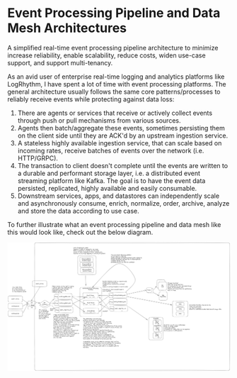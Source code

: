 # Event Processing Pipeline and Data Mesh Architectures

A simplified real-time event processing pipeline architecture to minimize increase reliability, enable scalability, reduce costs, widen use-case support, and support multi-tenancy.

As an avid user of enterprise real-time logging and analytics platforms like LogRhythm, I have spent a lot of time with event processing platforms.  The general architecture usually follows the same core patterns/processes to reliably receive events while protecting against data loss:

1. There are agents or services that receive or actively collect events through push or pull mechanisms from various sources.
2. Agents then batch/aggregate these events, sometimes persisting them on the client side until they are ACK'd by an upstream ingestion service.
3. A stateless highly available ingestion service, that can scale based on incoming rates, receive batches of events over the network (i.e. HTTP/GRPC).  
4. The transaction to client doesn't complete until the events are written to a durable and performant storage layer, i.e. a distributed event streaming platform like Kafka.  The goal is to have the event data persisted, replicated, highly available and easily consumable.
5. Downstream services, apps, and datastores can independently scale and asynchronously consume, enrich, normalize, order, archive, analyze and store the data according to use case.

To further illustrate what an event processing pipeline and data mesh like this would look like, check out the below diagram.

![Event Processing Architecture Diagram](./EventProcessingArchitecture.png)
